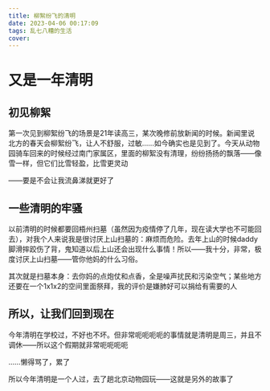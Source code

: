 ```yaml
---
title: 柳絮纷飞的清明
date: 2023-04-06 00:17:09
tags: 乱七八糟的生活
cover:
---
```

# 又是一年清明
## 初见柳絮
第一次见到柳絮纷飞的场景是21年读高三，某次晚修前放新闻的时候。新闻里说北方的春天会柳絮纷飞，让人不舒服，过敏……如今确实也是见到了。今天从动物园骑车回来的时候经过南门家属区，里面的柳絮没有清理，纷纷扬扬的飘落——像雪一样，但它们比雪轻盈，比雪更灵动

——要是不会让我流鼻涕就更好了

## 一些清明的牢骚
以前清明的时候都要回梧州扫墓（虽然因为疫情停了几年，现在读大学也不可能回去），对我个人来说我是很讨厌上山扫墓的：麻烦而危险。去年上山的时候daddy脚滑摔跤伤了背，鬼知道以后上山还会出现什么事情！所以——我十分，非常，极度讨厌上山扫墓——管你他妈的什么习俗。

其次就是扫墓本身：去你妈的点炮仗和点香，全是噪声扰民和污染空气；某些地方还要在一个1x1x2的空间里面祭拜，我的评价是嫌肺好可以捐给有需要的人

## 所以，让我们回到现在
今年清明在学校过，不好也不坏。但非常呃呃呃呃的事情就是清明是周三，并且不调休——所以这个假期就非常呃呃呃呃

……懒得骂了，累了

所以今年清明是一个人过，去了趟北京动物园玩——这就是另外的故事了
